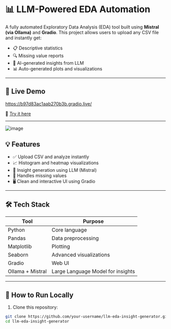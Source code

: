 # 📊 LLM-Powered EDA Automation

A fully automated Exploratory Data Analysis (EDA) tool built using **Mistral (via Ollama)** and **Gradio**. This project allows users to upload any CSV file and instantly get:

- 📋 Descriptive statistics
- 🔍 Missing value reports
- 🤖 AI-generated insights from LLM
- 📊 Auto-generated plots and visualizations

---

## 🚀 Live Demo

https://b97d83ac1aab270b3b.gradio.live/

🔗 [Try it here]([https://b97d83ac1aab270b3b.gradio.live/](https://github.com/Tanmay1112004/EDA-Automation-using-llm-framework-s---mistral-ollama-gradio-ui-/blob/main/EDA%20Automation%20using%20llm%20framework's%20-%20mistral%2C%20ollama%2C%20gradio%20ui/screen%20shots/Screenshot%202025-07-26%20214938.png))

---
![image]([https://user-images.githubusercontent.com/your-image-link.png](https://github.com/Tanmay1112004/EDA-Automation-using-llm-framework-s---mistral-ollama-gradio-ui-/blob/main/EDA%20Automation%20using%20llm%20framework's%20-%20mistral%2C%20ollama%2C%20gradio%20ui/screen%20shots/Screenshot%202025-07-26%20214955.png))



## 💡 Features

- ✅ Upload CSV and analyze instantly
- 📈 Histogram and heatmap visualizations
- 🧠 Insight generation using LLM (Mistral)
- 🧪 Handles missing values
- 🖥️ Clean and interactive UI using Gradio

---

## 🛠️ Tech Stack

| Tool        | Purpose                         |
|-------------|----------------------------------|
| Python      | Core language                   |
| Pandas      | Data preprocessing              |
| Matplotlib  | Plotting                        |
| Seaborn     | Advanced visualizations         |
| Gradio      | Web UI                          |
| Ollama + Mistral | Large Language Model for insights |

---

## 📁 How to Run Locally

1. Clone this repository:
```bash
git clone https://github.com/your-username/llm-eda-insight-generator.git
cd llm-eda-insight-generator
